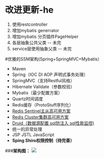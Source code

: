 # 改进更新-he
1. 使用restcontroller
2. 增加mybatis generrator
3. 增加mybatis 分页插件PageHelper
4. 各层抽象公共父类 -- 未完
5. service层使用抽象父类 -- 未完

#优雅的SSM架构(Spring+SpringMVC+Mybatis）
- Maven
- Spring（IOC DI AOP 声明式事务处理）
- SpringMVC（支持Restful风格）
- Hibernate Validate（参数校验）
- Mybatis（最少配置方案）
- Quartz时间调度
- Redis缓存（ProtoStuff序列化）
- [Redis Sentinel主从高可用方案](http://wosyingjun.iteye.com/blog/2289593)
- [Redis Cluster集群高可用方案](http://wosyingjun.iteye.com/blog/2289220)
- [Druid（数据源配置 sql防注入 sql性能监控)](http://wosyingjun.iteye.com/blog/2306139)
- 统一的异常处理
- JSP JSTL JavaScript
- **Sping Shiro权限控制（待完善）**

###**架构图：**
![](http://i.imgur.com/EvH40td.png)